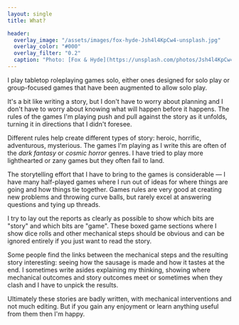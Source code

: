 ```yaml
---
layout: single
title: What?

header:
  overlay_image: "/assets/images/fox-hyde-Jsh4l4KpCw4-unsplash.jpg"
  overlay_color: "#000"
  overlay_filter: "0.2"
  caption: "Photo: [Fox & Hyde](https://unsplash.com/photos/Jsh4l4KpCw4)"
---
```


I play tabletop roleplaying games solo, either ones designed for solo play or group-focused games that have been augmented to allow solo play.

It's a bit like writing a story, but I don't have to worry about planning and I don't have to worry about knowing what will happen before it happens. The rules of the games I'm playing push and pull against the story as it unfolds, turning it in directions that I didn't foresee.

Different rules help create different types of story: heroic, horrific, adventurous, mysterious. The games I'm playing as I write this are often of the _dark fantasy_ or _cosmic horror_ genres. I have tried to play more lighthearted or zany games but they often fail to land.

The storytelling effort that I have to bring to the games is considerable — I have many half-played games where I run out of ideas for where things are going and how things tie together. Games rules are very good at creating new problems and throwing curve balls, but rarely excel at answering questions and tying up threads.

I try to lay out the reports as clearly as possible to show which bits are "story" and which bits are "game". These boxed game sections where I show dice rolls and other mechanical steps should be obvious and can be ignored entirely if you just want to read the story.

Some people find the links between the mechanical steps and the resulting story interesting: seeing how the sausage is made and how it tastes at the end. I sometimes write asides explaining my thinking, showing where mechanical outcomes and story outcomes meet or sometimes when they clash and I have to unpick the results.

Ultimately these stories are badly written, with mechanical interventions and not much editing. But if you gain any enjoyment or learn anything useful from them then I'm happy.